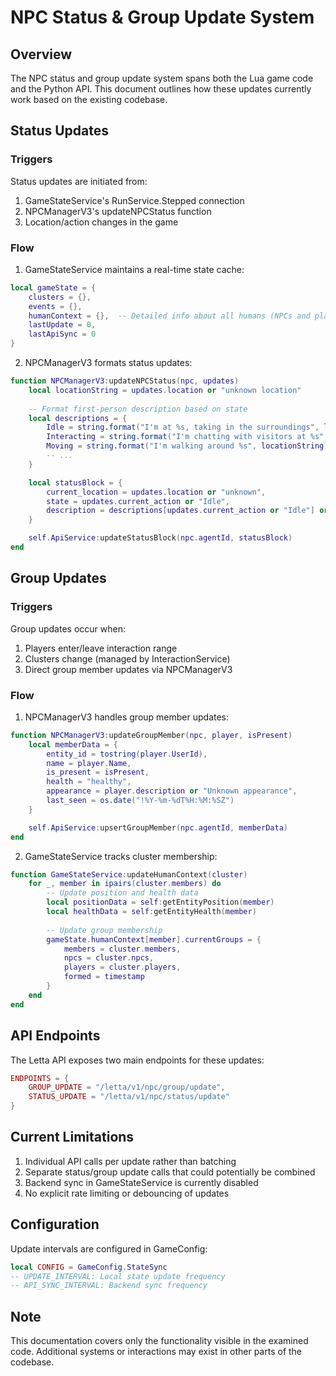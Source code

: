 # NPC Status & Group Update System

## Overview
The NPC status and group update system spans both the Lua game code and the Python API. This document outlines how these updates currently work based on the existing codebase.

## Status Updates

### Triggers
Status updates are initiated from:
1. GameStateService's RunService.Stepped connection
2. NPCManagerV3's updateNPCStatus function
3. Location/action changes in the game

### Flow
1. GameStateService maintains a real-time state cache:
```lua
local gameState = {
    clusters = {},
    events = {},
    humanContext = {},  -- Detailed info about all humans (NPCs and players)
    lastUpdate = 0,
    lastApiSync = 0
}
```

2. NPCManagerV3 formats status updates:
```lua
function NPCManagerV3:updateNPCStatus(npc, updates)
    local locationString = updates.location or "unknown location"
    
    -- Format first-person description based on state
    local descriptions = {
        Idle = string.format("I'm at %s, taking in the surroundings", locationString),
        Interacting = string.format("I'm chatting with visitors at %s", locationString),
        Moving = string.format("I'm walking around %s", locationString),
        -- ...
    }

    local statusBlock = {
        current_location = updates.location or "unknown",
        state = updates.current_action or "Idle",
        description = descriptions[updates.current_action or "Idle"] or descriptions.Idle
    }

    self.ApiService:updateStatusBlock(npc.agentId, statusBlock)
end
```

## Group Updates

### Triggers
Group updates occur when:
1. Players enter/leave interaction range
2. Clusters change (managed by InteractionService)
3. Direct group member updates via NPCManagerV3

### Flow
1. NPCManagerV3 handles group member updates:
```lua
function NPCManagerV3:updateGroupMember(npc, player, isPresent)
    local memberData = {
        entity_id = tostring(player.UserId),
        name = player.Name,
        is_present = isPresent,
        health = "healthy",
        appearance = player.description or "Unknown appearance",
        last_seen = os.date("!%Y-%m-%dT%H:%M:%SZ")
    }

    self.ApiService:upsertGroupMember(npc.agentId, memberData)
end
```

2. GameStateService tracks cluster membership:
```lua
function GameStateService:updateHumanContext(cluster)
    for _, member in ipairs(cluster.members) do
        -- Update position and health data
        local positionData = self:getEntityPosition(member)
        local healthData = self:getEntityHealth(member)
        
        -- Update group membership
        gameState.humanContext[member].currentGroups = {
            members = cluster.members,
            npcs = cluster.npcs,
            players = cluster.players,
            formed = timestamp
        }
    end
end
```

## API Endpoints
The Letta API exposes two main endpoints for these updates:
```lua
ENDPOINTS = {
    GROUP_UPDATE = "/letta/v1/npc/group/update",
    STATUS_UPDATE = "/letta/v1/npc/status/update"
}
```

## Current Limitations
1. Individual API calls per update rather than batching
2. Separate status/group update calls that could potentially be combined
3. Backend sync in GameStateService is currently disabled
4. No explicit rate limiting or debouncing of updates

## Configuration
Update intervals are configured in GameConfig:
```lua
local CONFIG = GameConfig.StateSync
-- UPDATE_INTERVAL: Local state update frequency
-- API_SYNC_INTERVAL: Backend sync frequency
```

## Note
This documentation covers only the functionality visible in the examined code. Additional systems or interactions may exist in other parts of the codebase. 